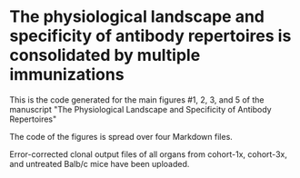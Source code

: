 # The physiological landscape and specificity of antibody repertoires is consolidated by multiple immunizations

This is the code generated for the main figures #1, 2, 3, and 5 of the manuscript "The Physiological Landscape and Specificity of Antibody Repertoires"

The code of the figures is spread over four Markdown files.

Error-corrected clonal output files of all organs from cohort-1x, cohort-3x, and untreated Balb/c mice have been uploaded.
